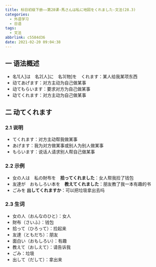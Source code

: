 ```yaml
---
title: 标日初级下册——第28课-馬さんは私に地図をくれました-文法(28.3)
categories:
  - 外语学习
  - 日语
tags:
  - 文法
abbrlink: c5584d36
date: 2021-02-20 09:04:38
---
```

## 一 语法概述

* 名1[人]は　名2[人]に　名3[物]を　くれます：某人给我某项东西
* 动てあげます：对方主动为自己做某事
* 动てもらいます：要求对方为自己做某事
* 动てくれます：对方主动为自己做某事

<!--more-->

## 二 动てくれます

### 2.1 说明

* てくれます：对方主动帮我做某事
* あげます：我为对方做某事或别人为别人做某事
* もらいます：说话人请求别人帮自己做某事

### 2.2 示例

* 女の人は　私の財布を　**拾ってくれました**：女人帮我捡了钱包
* 友達が　おもしろい本を　**教えてくれました**：朋友教了我一本有趣的书
* ごみを **出してくれますか**：可以把垃圾拿出去吗

### 2.3 生词

* 女の人（おんなのひと）：女人
* 財布（さいふ）：钱包
* 拾って（ひろって）：捡起来
* 友達（ともだち）：朋友
* 面白い（おもしろい）：有趣
* 教えて（おしえて）：请告诉我
* ごみ：垃圾
* 出して（だして）：拿出来

